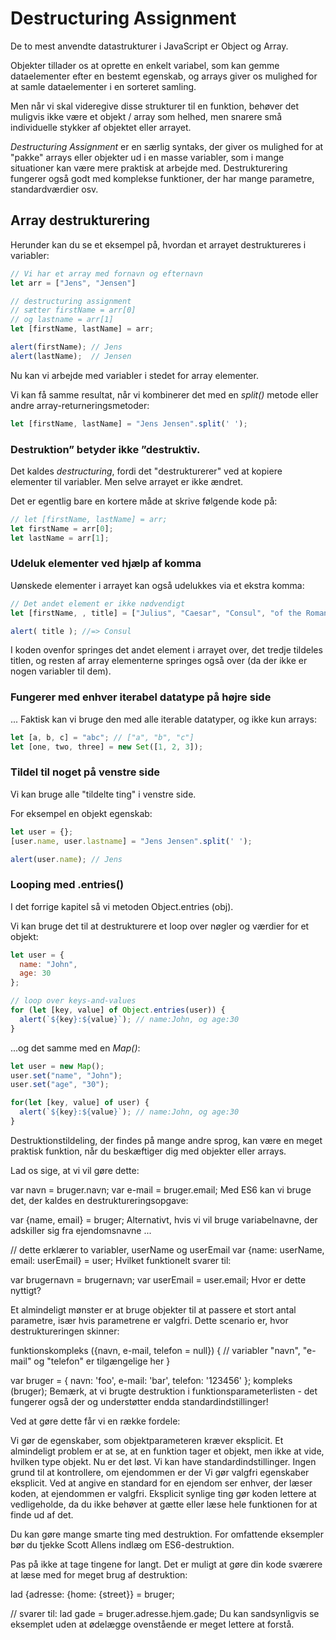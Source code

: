 # Destructuring Assignment

De to mest anvendte datastrukturer i JavaScript er Object og Array.

Objekter tillader os at oprette en enkelt variabel, som kan gemme dataelementer efter en bestemt egenskab, og arrays giver os mulighed for at samle dataelementer i en sorteret samling.

Men når vi skal videregive disse strukturer til en funktion, behøver det muligvis ikke være et objekt / array som helhed, men snarere små individuelle stykker af objektet eller arrayet.

*Destructuring Assignment* er en særlig syntaks, der giver os mulighed for at "pakke" arrays eller objekter ud i en masse variabler, som i mange situationer kan være mere praktisk at arbejde med. Destrukturering fungerer også godt med komplekse funktioner, der har mange parametre, standardværdier osv.

## Array destrukturering
Herunder kan du se et eksempel på, hvordan et arrayet destruktureres i variabler:
```js
// Vi har et array med fornavn og efternavn
let arr = ["Jens", "Jensen"]

// destructuring assignment
// sætter firstName = arr[0]
// og lastname = arr[1]
let [firstName, lastName] = arr;

alert(firstName); // Jens
alert(lastName);  // Jensen
```
Nu kan vi arbejde med variabler i stedet for array elementer.

Vi kan få samme resultat, når vi kombinerer det med en *split()* metode eller andre array-returneringsmetoder:
```js
let [firstName, lastName] = "Jens Jensen".split(' ');
```
### Destruktion” betyder ikke ”destruktiv.
Det kaldes *destructuring*, fordi det "destrukturerer" ved at kopiere elementer til variabler. Men selve arrayet er ikke ændret.

Det er egentlig bare en kortere måde at skrive følgende kode på:
```js
// let [firstName, lastName] = arr;
let firstName = arr[0];
let lastName = arr[1];
```
### Udeluk elementer ved hjælp af komma
Uønskede elementer i arrayet kan også udelukkes via et ekstra komma:
```js
// Det andet element er ikke nødvendigt
let [firstName, , title] = ["Julius", "Caesar", "Consul", "of the Roman Republic"];

alert( title ); //=> Consul
```

I koden ovenfor springes det andet element i arrayet over, det tredje tildeles titlen, og resten af array elementerne springes også over (da der ikke er nogen variabler til dem).

### Fungerer med enhver iterabel datatype på højre side
... Faktisk kan vi bruge den med alle iterable datatyper, og ikke kun arrays:
```js 
let [a, b, c] = "abc"; // ["a", "b", "c"]
let [one, two, three] = new Set([1, 2, 3]);
```
### Tildel til noget på venstre side
Vi kan bruge alle "tildelte ting" i venstre side.

For eksempel en objekt egenskab:
```js
let user = {};
[user.name, user.lastname] = "Jens Jensen".split(' ');

alert(user.name); // Jens
```
### Looping med .entries()
I det forrige kapitel så vi metoden Object.entries (obj).

Vi kan bruge det til at destrukturere et loop over nøgler og værdier for et objekt:
```js
let user = {
  name: "John",
  age: 30
};

// loop over keys-and-values
for (let [key, value] of Object.entries(user)) {
  alert(`${key}:${value}`); // name:John, og age:30
}
```
...og det samme med en *Map()*:
```js
let user = new Map();
user.set("name", "John");
user.set("age", "30");

for(let [key, value] of user) {
  alert(`${key}:${value}`); // name:John, og age:30
}
```










Destruktionstildeling, der findes på mange andre sprog, kan være en meget praktisk funktion, når du beskæftiger dig med objekter eller arrays.

Lad os sige, at vi vil gøre dette:

var navn = bruger.navn;
var e-mail = bruger.email;
Med ES6 kan vi bruge det, der kaldes en destruktureringsopgave:

var {name, email} = bruger;
Alternativt, hvis vi vil bruge variabelnavne, der adskiller sig fra ejendomsnavne ...

// dette erklærer to variabler, userName og userEmail
var {name: userName, email: userEmail} = user;
Hvilket funktionelt svarer til:

var brugernavn = brugernavn;
var userEmail = user.email;
Hvor er dette nyttigt?

Et almindeligt mønster er at bruge objekter til at passere et stort antal parametre, især hvis parametrene er valgfri. Dette scenario er, hvor destruktureringen skinner:

funktionskompleks ({navn, e-mail, telefon = null}) {
  // variabler "navn", "e-mail" og "telefon" er tilgængelige her
}
 
var bruger = {
  navn: 'foo',
  e-mail: 'bar',
  telefon: '123456'
};
kompleks (bruger);
Bemærk, at vi brugte destruktion i funktionsparameterlisten - det fungerer også der og understøtter endda standardindstillinger!

Ved at gøre dette får vi en række fordele:

Vi gør de egenskaber, som objektparameteren kræver eksplicit. Et almindeligt problem er at se, at en funktion tager et objekt, men ikke at vide, hvilken type objekt. Nu er det løst.
Vi kan have standardindstillinger. Ingen grund til at kontrollere, om ejendommen er der
Vi gør valgfri egenskaber eksplicit. Ved at angive en standard for en ejendom ser enhver, der læser koden, at ejendommen er valgfri.
Eksplicit synlige ting gør koden lettere at vedligeholde, da du ikke behøver at gætte eller læse hele funktionen for at finde ud af det.

Du kan gøre mange smarte ting med destruktion. For omfattende eksempler bør du tjekke Scott Allens indlæg om ES6-destruktion.

Pas på ikke at tage tingene for langt. Det er muligt at gøre din kode sværere at læse med for meget brug af destruktion:

lad {adresse: {home: {street}} = bruger;
 
// svarer til:
lad gade = bruger.adresse.hjem.gade;
Du kan sandsynligvis se eksemplet uden at ødelægge ovenstående er meget lettere at forstå.

